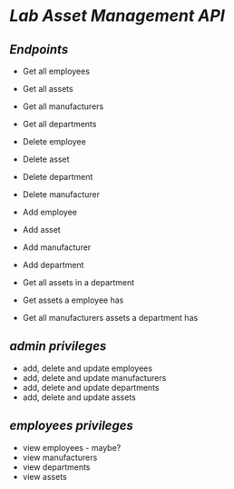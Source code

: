 # *Lab Asset Management API*

## *Endpoints*

 - Get all employees
 - Get all assets
 - Get all manufacturers
 - Get all departments
  
- Delete employee
- Delete asset
- Delete department
- Delete manufacturer 

- Add employee
- Add asset
- Add manufacturer
- Add department

- Get all assets in a department
- Get assets a employee has
- Get all manufacturers assets a department has

## *admin privileges*

- add, delete and update employees
- add, delete and update manufacturers
- add, delete and update departments
- add, delete and update assets
  
## *employees privileges*

- view employees - maybe?
- view manufacturers
- view departments
- view assets